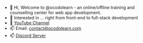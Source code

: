 - 👋 Hi, Welcome to @ocodolearn - an online/offline training and counselling center for web app development.
- 👀 Interested in ... right from front-end to full-stack development
- 👀 [YouTube Channel](https://www.youtube.com/channel/UChjjGNRoxjOyoy64jinpNPg/)
- 📫 Email: contact@ocodolearn.com
- 📫 [Discord Server](https://discord.gg/y8R4syEGbf)

<!---
ocodolearn/ocodolearn is a ✨ special ✨ repository because its `README.md` (this file) appears on your GitHub profile.
You can click the Preview link to take a look at your changes.
--->
